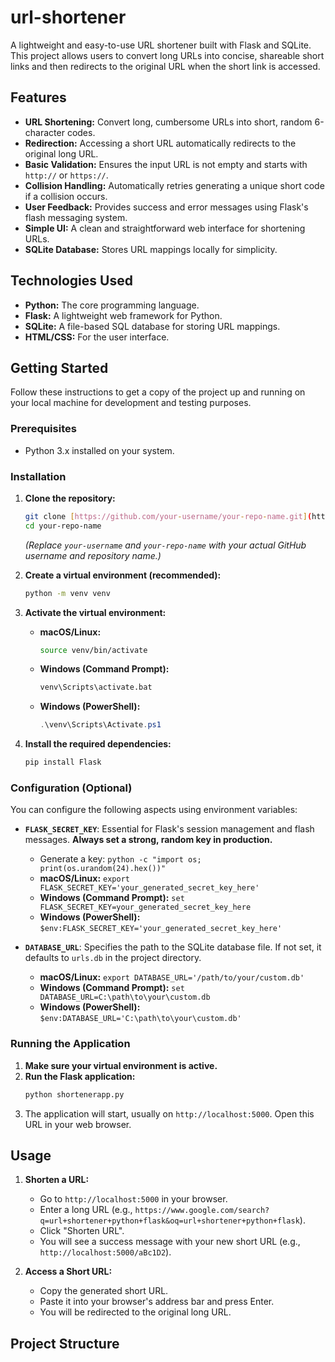 # url-shortener

A lightweight and easy-to-use URL shortener built with Flask and SQLite. This project allows users to convert long URLs into concise, shareable short links and then redirects to the original URL when the short link is accessed.

## Features

* **URL Shortening:** Convert long, cumbersome URLs into short, random 6-character codes.
* **Redirection:** Accessing a short URL automatically redirects to the original long URL.
* **Basic Validation:** Ensures the input URL is not empty and starts with `http://` or `https://`.
* **Collision Handling:** Automatically retries generating a unique short code if a collision occurs.
* **User Feedback:** Provides success and error messages using Flask's flash messaging system.
* **Simple UI:** A clean and straightforward web interface for shortening URLs.
* **SQLite Database:** Stores URL mappings locally for simplicity.

## Technologies Used

* **Python:** The core programming language.
* **Flask:** A lightweight web framework for Python.
* **SQLite:** A file-based SQL database for storing URL mappings.
* **HTML/CSS:** For the user interface.

## Getting Started

Follow these instructions to get a copy of the project up and running on your local machine for development and testing purposes.

### Prerequisites

* Python 3.x installed on your system.

### Installation

1.  **Clone the repository:**
    ```bash
    git clone [https://github.com/your-username/your-repo-name.git](https://github.com/your-username/your-repo-name.git)
    cd your-repo-name
    ```
    *(Replace `your-username` and `your-repo-name` with your actual GitHub username and repository name.)*

2.  **Create a virtual environment (recommended):**
    ```bash
    python -m venv venv
    ```
3.  **Activate the virtual environment:**
    * **macOS/Linux:**
        ```bash
        source venv/bin/activate
        ```
    * **Windows (Command Prompt):**
        ```bash
        venv\Scripts\activate.bat
        ```
    * **Windows (PowerShell):**
        ```powershell
        .\venv\Scripts\Activate.ps1
        ```

4.  **Install the required dependencies:**
    ```bash
    pip install Flask
    ```

### Configuration (Optional)

You can configure the following aspects using environment variables:

* **`FLASK_SECRET_KEY`**: Essential for Flask's session management and flash messages. **Always set a strong, random key in production.**
    * Generate a key: `python -c "import os; print(os.urandom(24).hex())"`
    * **macOS/Linux:** `export FLASK_SECRET_KEY='your_generated_secret_key_here'`
    * **Windows (Command Prompt):** `set FLASK_SECRET_KEY=your_generated_secret_key_here`
    * **Windows (PowerShell):** `$env:FLASK_SECRET_KEY='your_generated_secret_key_here'`

* **`DATABASE_URL`**: Specifies the path to the SQLite database file. If not set, it defaults to `urls.db` in the project directory.
    * **macOS/Linux:** `export DATABASE_URL='/path/to/your/custom.db'`
    * **Windows (Command Prompt):** `set DATABASE_URL=C:\path\to\your\custom.db`
    * **Windows (PowerShell):** `$env:DATABASE_URL='C:\path\to\your\custom.db'`

### Running the Application

1.  **Make sure your virtual environment is active.**
2.  **Run the Flask application:**
    ```bash
    python shortenerapp.py
    ```
3.  The application will start, usually on `http://localhost:5000`. Open this URL in your web browser.

## Usage

1.  **Shorten a URL:**
    * Go to `http://localhost:5000` in your browser.
    * Enter a long URL (e.g., `https://www.google.com/search?q=url+shortener+python+flask&oq=url+shortener+python+flask`).
    * Click "Shorten URL".
    * You will see a success message with your new short URL (e.g., `http://localhost:5000/aBc1D2`).

2.  **Access a Short URL:**
    * Copy the generated short URL.
    * Paste it into your browser's address bar and press Enter.
    * You will be redirected to the original long URL.

## Project Structure
